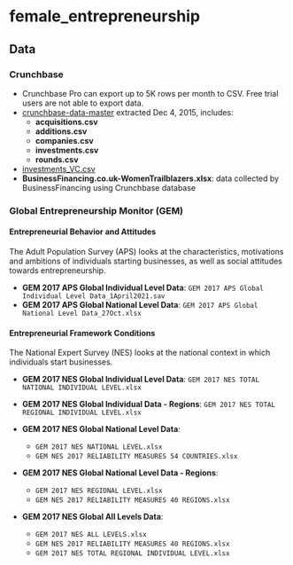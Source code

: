 # female_entrepreneurship

## Data

### Crunchbase
- Crunchbase Pro can export up to 5K rows per month to CSV. Free trial users are not able to export data.
- [crunchbase-data-master](https://github.com/notpeter/crunchbase-data) extracted Dec 4, 2015, includes:
    - **acquisitions.csv** 
    - **additions.csv**
    - **companies.csv**
    - **investments.csv**
    - **rounds.csv**
- [investments_VC.csv](https://www.kaggle.com/arindam235/startup-investments-crunchbase)
- **BusinessFinancing.co.uk-WomenTrailblazers.xlsx**: data collected by BusinessFinancing using Crunchbase database


### Global Entrepreneurship Monitor (GEM)

#### Entrepreneurial Behavior and Attitudes
The Adult Population Survey (APS) looks at the characteristics, motivations and ambitions of individuals starting businesses, as well as social attitudes towards entrepreneurship.
- **GEM 2017 APS Global Individual Level Data**: `GEM 2017 APS Global Individual Level Data_1April2021.sav`
- **GEM 2017 APS Global National Level Data**: `GEM 2017 APS Global National Level Data_27Oct.xlsx`

#### Entrepreneurial Framework Conditions
The National Expert Survey (NES) looks at the national context in which individuals start businesses.
- **GEM 2017 NES Global Individual Level Data**: `GEM 2017 NES TOTAL NATIONAL INDIVIDUAL LEVEL.xlsx`	
- **GEM 2017 NES Global Individual Data - Regions**: `GEM 2017 NES TOTAL REGIONAL INDIVIDUAL LEVEL.xlsx`

- **GEM 2017 NES Global National Level Data**:
    - `GEM 2017 NES NATIONAL LEVEL.xlsx`
    - `GEM NES 2017 RELIABILITY MEASURES 54 COUNTRIES.xlsx`

- **GEM 2017 NES Global National Level Data - Regions**: 	
    - `GEM 2017 NES REGIONAL LEVEL.xlsx`
    - `GEM NES 2017 RELIABILITY MEASURES 40 REGIONS.xlsx`

- **GEM 2017 NES Global All Levels Data**: 
    - `GEM 2017 NES ALL LEVELS.xlsx`
    - `GEM NES 2017 RELIABILITY MEASURES 40 REGIONS.xlsx`
    - `GEM 2017 NES TOTAL REGIONAL INDIVIDUAL LEVEL.xlsx`
